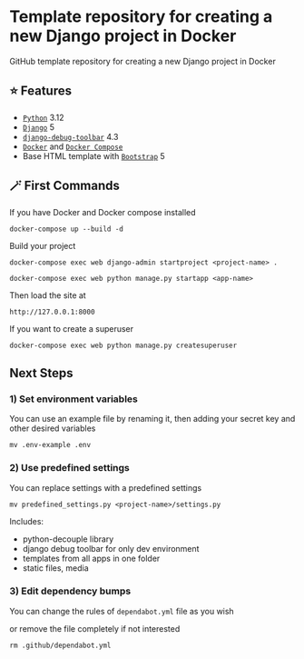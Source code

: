 # Template repository for creating a new Django project in Docker
GitHub template repository for creating a new Django project in Docker

## :star: Features
- [`Python`](https://www.python.org/) 3.12
- [`Django`](https://www.djangoproject.com/) 5
- [`django-debug-toolbar`](https://github.com/jazzband/django-debug-toolbar) 4.3
- [`Docker`](https://docs.docker.com/get-docker/) and [`Docker Compose`](https://docs.docker.com/compose/)
- Base HTML template with [`Bootstrap`](https://getbootstrap.com/) 5

## :magic_wand: First Commands
If you have Docker and Docker compose installed
```
docker-compose up --build -d
```

Build your project
```
docker-compose exec web django-admin startproject <project-name> .
```
```
docker-compose exec web python manage.py startapp <app-name>
```

Then load the site at
```
http://127.0.0.1:8000
```

If you want to create a superuser
```
docker-compose exec web python manage.py createsuperuser
```

## Next Steps
### 1) Set environment variables
You can use an example file by renaming it, then adding your secret key and other desired variables
```
mv .env-example .env
```

### 2) Use predefined settings
You can replace settings with a predefined settings
```
mv predefined_settings.py <project-name>/settings.py
```
Includes:
- python-decouple library
- django debug toolbar for only dev environment
- templates from all apps in one folder
- static files, media

### 3) Edit dependency bumps
 You can change the rules of `dependabot.yml` file as you wish

or remove the file completely if not interested
```
rm .github/dependabot.yml
```